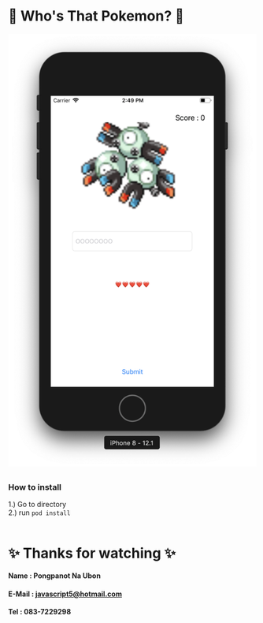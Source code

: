 # :tada: Who's That Pokemon? :tada:

![alt text](https://github.com/javascript5/WhosThatPokemon/blob/master/Screenshot/Screen%20Shot%202562-02-24%20at%2014.49.18.png?raw=true)

## 
### How to install
  1.) Go to directory <br />
  2.) run ```pod install``` <br />
<br />
  
  # :sparkles: Thanks for watching :sparkles:

  #### Name : Pongpanot Na Ubon
  #### E-Mail : javascript5@hotmail.com
  #### Tel : 083-7229298
